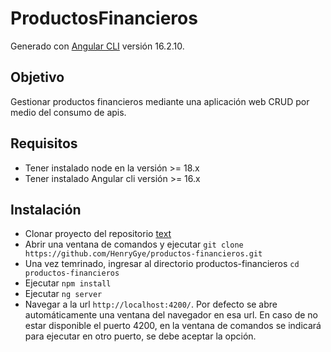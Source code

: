 # ProductosFinancieros

Generado con [Angular CLI](https://github.com/angular/angular-cli) versión 16.2.10.

## Objetivo

Gestionar productos financieros mediante una aplicación web CRUD por medio del consumo de apis.

## Requisitos

* Tener instalado node en la versión >= 18.x
* Tener instalado Angular cli versión >= 16.x

## Instalación 
* Clonar proyecto del repositorio [text](https://github.com/HenryGye/productos-financieros)
* Abrir una ventana de comandos y ejecutar `git clone https://github.com/HenryGye/productos-financieros.git`
* Una vez temrinado, ingresar al directorio productos-financieros `cd productos-financieros`
* Ejecutar `npm install`
* Ejecutar `ng server`
* Navegar a la url `http://localhost:4200/`. Por defecto se abre automáticamente una ventana del navegador en esa url. En caso de no estar disponible el puerto 4200, en la ventana de comandos se indicará para ejecutar en otro puerto, se debe aceptar la opción.